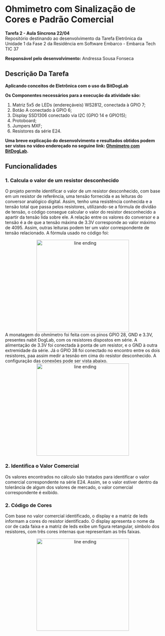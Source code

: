 # Ohmimetro com Sinalização de Cores e Padrão Comercial
__Tarefa 2 - Aula Síncrona 22/04__<br>
Repositório destinando ao desenvolvimento da Tarefa Eletrônica da Unidade 1 da Fase 2 da Residência em Software Embarco - Embarca Tech TIC 37

__Responsável pelo desenvolvimento:__
Andressa Sousa Fonseca

## Descrição Da Tarefa 
__Aplicando conceitos de Eletrônica com o uso da BitDogLab__  <br>

__Os Componentes necessários para a execução da atividade são:__
1) Matriz 5x5 de LEDs (endereçáveis) WS2812, conectada à GPIO 7;
2) Botão A conectado à GPIO 6;
3) Display SSD1306 conectado via I2C (GPIO 14 e GPIO15);
4) Protoboard;
5) Jumpers MXF;
6) Resistores da série E24.

__Uma breve explicação do desenvolvimento e resultados obtidos podem ser vistos no vídeo endereçado no seguine link: [Ohmímetro com BitDogLab](https://youtu.be/67-9-NYzABU?feature=shared).__

## Funcionalidades 

### 1. Calcula o valor de um resistor desconhecido

O projeto permite identificar o valor de um resistor desconhecido, com base em um resistor de referência, uma tensão fornecida e as leituras do conversor analógico digital. Assim, tenho uma resistência conhecida e a tensão total que passa pelos resistores, utilizando-se a fórmula de dividão de tensão, o código consegue calcular o valor do resistor desconhecido a apartir da tensão lida sobre ele. A relação entre os valores do conversor e a tensão é a de que a tensão máxima de 3.3V corresponde ao valor máximo de 4095. Assim, outras leituras podem ter um valor correspondente de tensão relacionado. A fórmula usado no código foi:
<div align="center">
  <img src="![image](https://github.com/user-attachments/assets/02ecd4f8-bcb9-45da-ab69-4dbb359e1117)" alt="line ending" width="300"/>
</div>
A monatagem do ohmímetro foi feita com os pinos GPIO 28, GND  e 3.3V, presentes nabit DogLab, com os resistores dispostos em série. A alimentação de 3.3V foi conectada à ponta de um resistor, e o GND à outra extremidade da série. Já o GPIO 38 foi conectado no encontro entre os dois resistores, paa assim medir a tesnão em cima do resistor desconhecido. A configuração das conexões pode ser vista abaixo.
<div align="center">
  <img src="![image](https://github.com/user-attachments/assets/a59dfc9b-d5f4-403e-8d4c-dbc861c57757)" alt="line ending" width="300"/>
</div>

### 2. Identifica o Valor Comercial
Os valores encontrados no cálculo são tratados para identificar o valor comercial correspondente na série E24. Assim, se o valor estiver dentro da tolerância de algum dos valores de mercado, o valor comercial correspondente é exibido.

### 2. Código de Cores
Com base no valor comercial identificado, o display e a matriz de leds informam a cores do resistor identificado. O display apresenta o nome da cor de cada faixa e a matriz de leds exibe um figura retangular, símbolo dos resistores, com três cores internas que representam as três faixas.
<div align="center">
  <img src="![image](https://github.com/user-attachments/assets/b4261f0f-c201-4c60-b070-b55b07412163)" alt="line ending" width="300"/>
</div>

